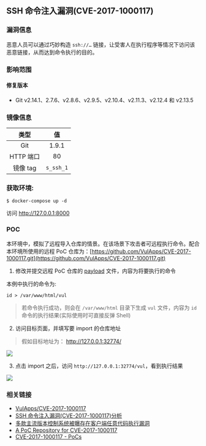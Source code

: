## SSH 命令注入漏洞(CVE-2017-1000117)

### 漏洞信息

恶意人员可以通过巧妙构造 `ssh://…` 链接，让受害人在执行程序等情况下访问该恶意链接，从而达到命令执行的目的。

### 影响范围

#### 修复版本

* Git v2.14.1、2.7.6、v2.8.6、v2.9.5、v2.10.4、v2.11.3、v2.12.4 和 v2.13.5

### 镜像信息

类型 | 值
:-:|:-:
Git | 1.9.1
HTTP 端口 | 80
镜像 tag | `s_ssh_1`

### 获取环境:
 ```
$ docker-compose up -d
 ```


 访问 http://127.0.0.1:8000 

### POC

本环境中，模拟了远程导入仓库的情景。在该场景下攻击者可远程执行命令。配合本环境所使用的远程 PoC 仓库为：[https://github.com/VulApps/CVE-2017-1000117.git](https://github.com/VulApps/CVE-2017-1000117.git)

1. 修改并提交远程 PoC 仓库的 [payload](https://github.com/VulApps/CVE-2017-1000117/blob/master/payload) 文件，内容为将要执行的命令

 本例中执行的命令为:

 ```
id > /var/www/html/vul
 ```

 > 若命令执行成功，则会在 `/var/www/html` 目录下生成 `vul` 文件，内容为 `id` 命令的执行结果(实际使用时可直接反弹 Shell)


2. 访问目标页面，并填写要 import 的仓库地址

 > 假如目标地址为： http://127.0.0.1:32774/

 ![](https://github.com/Medicean/VulApps/raw/master/s/ssh/1/poc-1.png)

3. 点击 import 之后，访问 `http://127.0.0.1:32774/vul`，看到执行结果

 ![](https://github.com/Medicean/VulApps/raw/master/s/ssh/1/poc-2.png)

### 相关链接

* [VulApps/CVE-2017-1000117](https://github.com/VulApps/CVE-2017-1000117.git)
* [SSH 命令注入漏洞(CVE-2017-1000117)分析](http://bobao.360.cn/learning/detail/4244.html)
* [多款主流版本控制系统被曝存在客户端任意代码执行漏洞](http://m.bobao.360.cn/news/detail/4260.html)
* [A PoC Repository for CVE-2017-1000117](https://gitlab.com/joernchen/CVE-2017-1000117)
* [CVE-2017-1000117 - PoCs](https://github.com/Manouchehri/CVE-2017-1000117)
